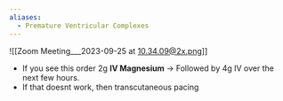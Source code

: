 ```yaml
---
aliases:
  - Premature Ventricular Complexes
---
```



![[Zoom Meeting___2023-09-25 at 10.34.09@2x.png]]
- If you see this order 2g **IV Magnesium** → Followed by 4g IV over the next few hours.
- If that doesnt work, then transcutaneous pacing